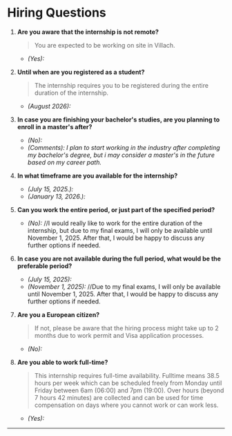 # Hiring Questions

1. **Are you aware that the internship is not remote?**  
   > You are expected to be working on site in Villach.  
   - *(Yes):*

2. **Until when are you registered as a student?**  
   > The internship requires you to be registered during the entire duration of the internship.  
   - *(August 2026):*

3. **In case you are finishing your bachelor's studies, are you planning to enroll in a master's after?**  
   - *(No):*  
   - *(Comments): I plan to start working in the industry after completing my bachelor's degree, but i may consider a master's in the future
      based on my career path.*

4. **In what timeframe are you available for the internship?**  
   - *(July 15, 2025.):*  
   - *(January 13, 2026.):*  

5. **Can you work the entire period, or just part of the specified period?**  
   - *(No):*
   //I would really like to work for the entire duration of the internship, but due to my final exams, I will only be available until November 1, 2025. After that, I would be happy to discuss any further options if needed.  

6. **In case you are not available during the full period, what would be the preferable period?**  
   - *(July 15, 2025):*  
   - *(November 1, 2025):*
     //Due to my final exams, I will only be available until November 1, 2025. After that, I would be happy to discuss any further options if needed.  

7. **Are you a European citizen?**  
   > If not, please be aware that the hiring process might take up to 2 months due to work permit and Visa application processes.  
   - *(No):*  

8. **Are you able to work full-time?**  
   > This internship requires full-time availability. Fulltime means 38.5 hours per week which can be scheduled freely from Monday until Friday between 6am (06:00) and 7pm (19:00). Over hours (beyond 7 hours 42 minutes) are collected and can be used for time compensation on days where you cannot work or can work less.
   - *(Yes):*
---
